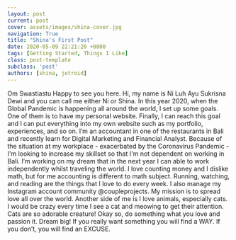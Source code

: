 ```yaml
---
layout: post
current: post
cover: assets/images/shina-cover.jpg
navigation: True
title: "Shina's First Post"
date: 2020-05-09 22:21:20 +0800
tags: [Getting Started, Things I Like]
class: post-template
subclass: 'post'
authors: [shina, jetroid]
---
```



Om  Swastiastu
Happy to see you here.
	Hi, my name is Ni Luh Ayu Sukrisna Dewi and you can call me either Ni or Shina. In this year 2020, when the Global Pandemic is happening all around the world, I set up some goals. One of them is to have my personal website. 
	Finally, I can reach this goal and I can put everything into my own website such as my portfolio, experiences, and so on. I’m an accountant in one of the restaurants in Bali and recently learn for Digital Marketing and Financial Analyst. Because of the situation at my workplace - exacerbated by the Coronavirus Pandemic - I'm looking to increase my skillset so that I'm not dependent on working in Bali. I’m working on my dream that in the next year I can able to work independently whilst traveling the world. 
	I love counting money and I dislike math, but for me accounting is different to math subject. Running, watching, and reading are the things that I love to do every week. I also manage my Instagram account community @coupleprojects. My mission is to spread love all over the world. Another side of me is I love animals, especially cats. I would be crazy every time I see a cat and meowing to get their attention. Cats are so adorable creature!
	Okay so, do something what you love and passion it. Dream big! If you really want something you will find a WAY. If you don’t, you will find an EXCUSE.
























 
